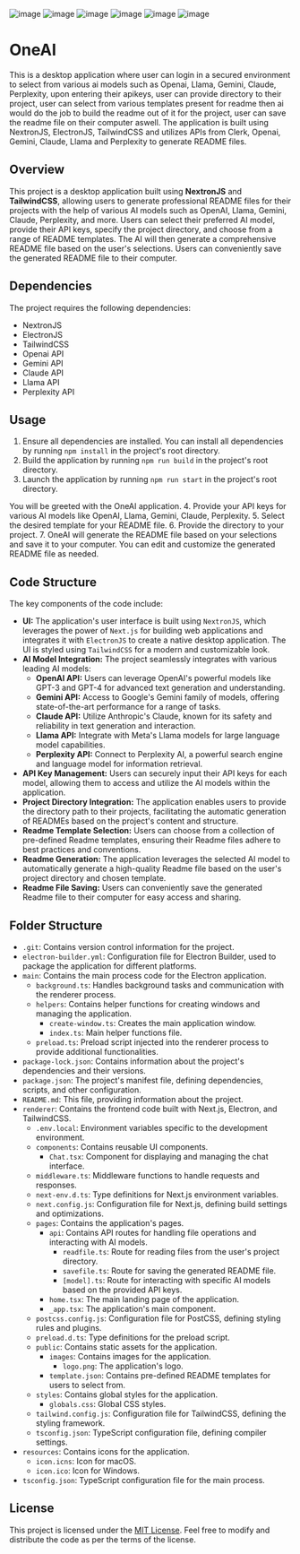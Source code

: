 ![image](https://github.com/somwrks/OneAI/assets/85481905/eb2b22c7-b074-4b51-88d9-a0a69c64ac00)
![image](https://github.com/somwrks/OneAI/assets/85481905/a3d80b79-6a2c-4acc-ad79-ed74b905aa1f)
![image](https://github.com/somwrks/OneAI/assets/85481905/8c7cefc5-ab0e-4083-b038-ec7d4fd710b6)
![image](https://github.com/somwrks/OneAI/assets/85481905/2bccd5d8-dd0f-4e7c-8e5f-a414d31ccc5a)
![image](https://github.com/somwrks/OneAI/assets/85481905/6fffb256-b5fe-4523-aa23-fc07d2c297b6)
![image](https://github.com/somwrks/OneAI/assets/85481905/db18e542-0c62-415c-8baa-b45ca2109bca)

# OneAI

This is a desktop application where user can login in a secured environment to select from various ai models such as Openai, Llama, Gemini, Claude, Perplexity,  upon entering their apikeys, user can provide directory to their project, user can select from various templates present for readme then ai would do the job to build the readme out of it for the project, user can save the readme file on their computer aswell. The application is built using NextronJS, ElectronJS, TailwindCSS and utilizes APIs from Clerk, Openai, Gemini, Claude, Llama and Perplexity to generate README files.


## Overview

This project is a desktop application built using **NextronJS** and **TailwindCSS**, allowing users to generate professional README files for their projects with the help of various AI models such as OpenAI, Llama, Gemini, Claude, Perplexity, and more. Users can select their preferred AI model, provide their API keys, specify the project directory, and choose from a range of README templates. The AI will then generate a comprehensive README file based on the user's selections. Users can conveniently save the generated README file to their computer.


## Dependencies

The project requires the following dependencies:

- NextronJS
- ElectronJS
- TailwindCSS
- Openai API
- Gemini API
- Claude API
- Llama API
- Perplexity API 


## Usage

1. Ensure all dependencies are installed. You can install all dependencies by running `npm install` in the project's root directory.
2. Build the application by running `npm run build` in the project's root directory.
3. Launch the application by running `npm run start` in the project's root directory. 

You will be greeted with the OneAI application. 
4. Provide your API keys for various AI models like OpenAI, Llama, Gemini, Claude, Perplexity.
5. Select the desired template for your README file.
6. Provide the directory to your project.
7. OneAI will generate the README file based on your selections and save it to your computer. You can edit and customize the generated README file as needed. 


## Code Structure

The key components of the code include:

- **UI:** The application's user interface is built using `NextronJS`, which leverages the power of `Next.js` for building web applications and integrates it with `ElectronJS` to create a native desktop application. The UI is styled using `TailwindCSS` for a modern and customizable look.
- **AI Model Integration:**  The project seamlessly integrates with various leading AI models:
    - **OpenAI API:** Users can leverage OpenAI's powerful models like GPT-3 and GPT-4 for advanced text generation and understanding.
    - **Gemini API:** Access to Google's Gemini family of models, offering state-of-the-art performance for a range of tasks.
    - **Claude API:** Utilize Anthropic's Claude, known for its safety and reliability in text generation and interaction.
    - **Llama API:** Integrate with Meta's Llama models for large language model capabilities.
    - **Perplexity API:** Connect to Perplexity AI, a powerful search engine and language model for information retrieval.
- **API Key Management:**  Users can securely input their API keys for each model, allowing them to access and utilize the AI models within the application.
- **Project Directory Integration:** The application enables users to provide the directory path to their projects, facilitating the automatic generation of READMEs based on the project's content and structure.
- **Readme Template Selection:** Users can choose from a collection of pre-defined Readme templates, ensuring their Readme files adhere to best practices and conventions.
- **Readme Generation:** The application leverages the selected AI model to automatically generate a high-quality Readme file based on the user's project directory and chosen template.
- **Readme File Saving:** Users can conveniently save the generated Readme file to their computer for easy access and sharing. 


## Folder Structure

- `.git`: Contains version control information for the project.
- `electron-builder.yml`: Configuration file for Electron Builder, used to package the application for different platforms.
- `main`: Contains the main process code for the Electron application.
    - `background.ts`: Handles background tasks and communication with the renderer process.
    - `helpers`: Contains helper functions for creating windows and managing the application.
        - `create-window.ts`: Creates the main application window.
        - `index.ts`: Main helper functions file.
    - `preload.ts`: Preload script injected into the renderer process to provide additional functionalities.
- `package-lock.json`: Contains information about the project's dependencies and their versions.
- `package.json`: The project's manifest file, defining dependencies, scripts, and other configuration.
- `README.md`: This file, providing information about the project.
- `renderer`: Contains the frontend code built with Next.js, Electron, and TailwindCSS.
    - `.env.local`: Environment variables specific to the development environment.
    - `components`: Contains reusable UI components.
        - `Chat.tsx`: Component for displaying and managing the chat interface.
    - `middleware.ts`: Middleware functions to handle requests and responses.
    - `next-env.d.ts`: Type definitions for Next.js environment variables.
    - `next.config.js`: Configuration file for Next.js, defining build settings and optimizations.
    - `pages`: Contains the application's pages.
        - `api`: Contains API routes for handling file operations and interacting with AI models.
            - `readfile.ts`: Route for reading files from the user's project directory.
            - `savefile.ts`: Route for saving the generated README file.
            - `[model].ts`: Route for interacting with specific AI models based on the provided API keys.
        - `home.tsx`: The main landing page of the application.
        - `_app.tsx`: The application's main component.
    - `postcss.config.js`: Configuration file for PostCSS, defining styling rules and plugins.
    - `preload.d.ts`: Type definitions for the preload script.
    - `public`: Contains static assets for the application.
        - `images`: Contains images for the application.
            - `logo.png`: The application's logo.
        - `template.json`: Contains pre-defined README templates for users to select from.
    - `styles`: Contains global styles for the application.
        - `globals.css`: Global CSS styles.
    - `tailwind.config.js`: Configuration file for TailwindCSS, defining the styling framework.
    - `tsconfig.json`: TypeScript configuration file, defining compiler settings.
- `resources`: Contains icons for the application.
    - `icon.icns`: Icon for macOS.
    - `icon.ico`: Icon for Windows.
- `tsconfig.json`: TypeScript configuration file for the main process. 


## License

This project is licensed under the [MIT License](https://opensource.org/licenses/MIT). Feel free to modify and distribute the code as per the terms of the license. 


